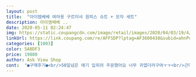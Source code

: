 ```yaml
---
layout: post 
title:  "아이엠베베 여아용 구르미샤 원피스 슈트 + 모자 세트" 
description: 아이엠베베 ..
date: 2020-05-11 02:24:47 
img: https://static.coupangcdn.com/image/retail/images/2020/04/03/19/4/01d99e8f-7510-4bd1-a0f0-56a1818b962f.jpg 
linkUrl: https://link.coupang.com/re/AFFSDP?lptag=AF3600438&subid=ahnPublicAsk&pageKey=1441362206&itemId=2485283784&vendorItemId=70478541048&traceid=V0-113-5eb0269c5cb16184 
categories: [1003] 
color: 5A8DF3 
price: 19800 
author: Ask View Shop 
cont:  "●구매후기●<br/>50일넘은 애기 입히려 주문했어요 너무 귀엽더라구여ㅜㅜ<br/>근데 여름이고 더 크몀 못입을거 같아요ㅠㅠ<br/>백일때 입혀서 사진찍으려고 하는데 이쁠것 같아요<br/>사이즈도 잘맞아요~<br/>생각보다 괜찮아요~<br/>아기돌촬영때 입을려고 급하게 구매했어요~<br/>아쉬운건 상표가 목뒤에 있어 칼로 떼고 입히려고 했더니 원단이 얇아 바느질구멍이 크게 남아요<br/>원단도 부드럽고 편하게 입힐수 있을것같아<br/>잘입고 촬영했어요^^<br/>주문했는데 디자인도 이쁘네요<br/>" 
---
```


